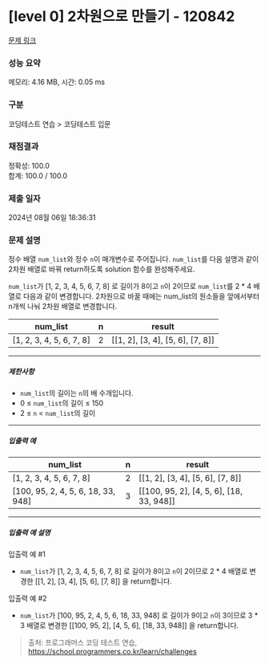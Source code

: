 # [level 0] 2차원으로 만들기 - 120842 

[문제 링크](https://school.programmers.co.kr/learn/courses/30/lessons/120842) 

### 성능 요약

메모리: 4.16 MB, 시간: 0.05 ms

### 구분

코딩테스트 연습 > 코딩테스트 입문

### 채점결과

정확성: 100.0<br/>합계: 100.0 / 100.0

### 제출 일자

2024년 08월 06일 18:36:31

### 문제 설명

<p style="user-select: auto !important;">정수 배열 <code style="user-select: auto !important;">num_list</code>와 정수&nbsp;<code style="user-select: auto !important;">n</code>이 매개변수로 주어집니다. <code style="user-select: auto !important;">num_list</code>를 다음 설명과 같이 2차원 배열로 바꿔 return하도록 solution 함수를 완성해주세요.</p>

<p style="user-select: auto !important;"><code style="user-select: auto !important;">num_list</code>가 [1, 2, 3, 4, 5, 6, 7, 8] 로 길이가 8이고 <code style="user-select: auto !important;">n</code>이 2이므로 <code style="user-select: auto !important;">num_list</code>를 2 * 4 배열로 다음과 같이 변경합니다. 2차원으로 바꿀 때에는 num_list의 원소들을 앞에서부터 n개씩 나눠 2차원 배열로 변경합니다.</p>
<table class="table" style="user-select: auto !important;">
        <thead style="user-select: auto !important;"><tr style="user-select: auto !important;">
<th style="user-select: auto !important;">num_list</th>
<th style="user-select: auto !important;">n</th>
<th style="user-select: auto !important;">result</th>
</tr>
</thead>
        <tbody style="user-select: auto !important;"><tr style="user-select: auto !important;">
<td style="user-select: auto !important;">[1, 2, 3, 4, 5, 6, 7, 8]</td>
<td style="user-select: auto !important;">2</td>
<td style="user-select: auto !important;">[[1, 2], [3, 4], [5, 6], [7, 8]]</td>
</tr>
</tbody>
      </table>
<hr style="user-select: auto !important;">

<h5 style="user-select: auto !important;">제한사항</h5>

<ul style="user-select: auto !important;">
<li style="user-select: auto !important;"><code style="user-select: auto !important;">num_list</code>의 길이는&nbsp;<code style="user-select: auto !important;">n</code>의 배 수개입니다.</li>
<li style="user-select: auto !important;">0 ≤ <code style="user-select: auto !important;">num_list</code>의 길이 ≤ 150</li>
<li style="user-select: auto !important;">2 ≤ <code style="user-select: auto !important;">n</code> &lt; <code style="user-select: auto !important;">num_list</code>의 길이</li>
</ul>

<hr style="user-select: auto !important;">

<h5 style="user-select: auto !important;">입출력 예</h5>
<table class="table" style="user-select: auto !important;">
        <thead style="user-select: auto !important;"><tr style="user-select: auto !important;">
<th style="user-select: auto !important;">num_list</th>
<th style="user-select: auto !important;">n</th>
<th style="user-select: auto !important;">result</th>
</tr>
</thead>
        <tbody style="user-select: auto !important;"><tr style="user-select: auto !important;">
<td style="user-select: auto !important;">[1, 2, 3, 4, 5, 6, 7, 8]</td>
<td style="user-select: auto !important;">2</td>
<td style="user-select: auto !important;">[[1, 2], [3, 4], [5, 6], [7, 8]]</td>
</tr>
<tr style="user-select: auto !important;">
<td style="user-select: auto !important;">[100, 95, 2, 4, 5, 6, 18, 33, 948]</td>
<td style="user-select: auto !important;">3</td>
<td style="user-select: auto !important;">[[100, 95, 2], [4, 5, 6], [18, 33, 948]]</td>
</tr>
</tbody>
      </table>
<hr style="user-select: auto !important;">

<h5 style="user-select: auto !important;">입출력 예 설명</h5>

<p style="user-select: auto !important;">입출력 예 #1</p>

<ul style="user-select: auto !important;">
<li style="user-select: auto !important;"><code style="user-select: auto !important;">num_list</code>가 [1, 2, 3, 4, 5, 6, 7, 8] 로 길이가 8이고 <code style="user-select: auto !important;">n</code>이 2이므로 2 * 4 배열로 변경한 [[1, 2], [3, 4], [5, 6], [7, 8]] 을 return합니다.</li>
</ul>

<p style="user-select: auto !important;">입출력 예 #2</p>

<ul style="user-select: auto !important;">
<li style="user-select: auto !important;"><code style="user-select: auto !important;">num_list</code>가 [100, 95, 2, 4, 5, 6, 18, 33, 948] 로 길이가 9이고 <code style="user-select: auto !important;">n</code>이 3이므로 3 * 3 배열로 변경한 [[100, 95, 2], [4, 5, 6], [18, 33, 948]] 을 return합니다.</li>
</ul>


> 출처: 프로그래머스 코딩 테스트 연습, https://school.programmers.co.kr/learn/challenges